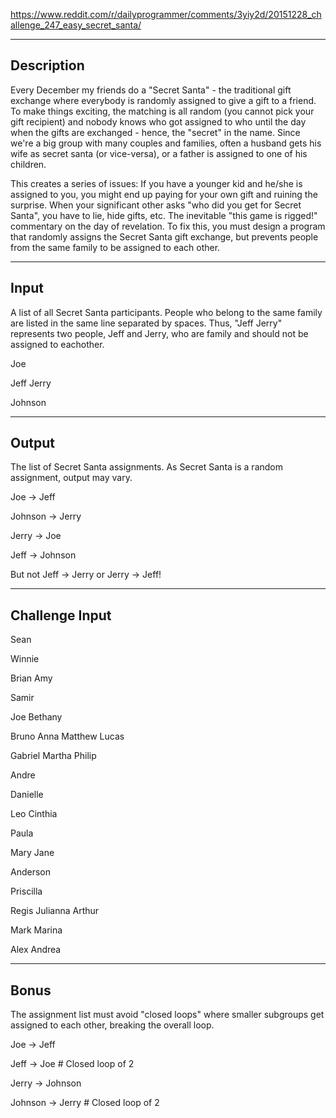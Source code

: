 https://www.reddit.com/r/dailyprogrammer/comments/3yiy2d/20151228_challenge_247_easy_secret_santa/

---------------
Description
---------------

Every December my friends do a "Secret Santa" - the traditional gift exchange where everybody is randomly assigned to give a gift to a friend.
To make things exciting, the matching is all random (you cannot pick your gift recipient)
and nobody knows who got assigned to who until the day when the gifts are exchanged - hence, the "secret" in the name.
Since we're a big group with many couples and families, often a husband gets his wife as secret santa (or vice-versa),
or a father is assigned to one of his children.

This creates a series of issues:
If you have a younger kid and he/she is assigned to you, you might end up paying for your own gift and ruining the surprise.
When your significant other asks "who did you get for Secret Santa", you have to lie, hide gifts, etc.
The inevitable "this game is rigged!" commentary on the day of revelation.
To fix this, you must design a program that randomly assigns the Secret Santa gift exchange, but prevents people from the same family to be assigned to each other.

----------------
Input
----------------

A list of all Secret Santa participants. People who belong to the same family are listed in the same line separated by spaces.
Thus, "Jeff Jerry" represents two people, Jeff and Jerry, who are family and should not be assigned to eachother.

Joe

Jeff Jerry

Johnson

----------
Output
----------

The list of Secret Santa assignments. As Secret Santa is a random assignment, output may vary.

Joe -> Jeff

Johnson -> Jerry

Jerry -> Joe

Jeff -> Johnson

But not Jeff -> Jerry or Jerry -> Jeff!

-------------------------
Challenge Input
-------------------------

Sean

Winnie

Brian Amy

Samir

Joe Bethany

Bruno Anna Matthew Lucas

Gabriel Martha Philip

Andre

Danielle

Leo Cinthia

Paula

Mary Jane

Anderson

Priscilla

Regis Julianna Arthur

Mark Marina

Alex Andrea

----------------
Bonus
---------------

The assignment list must avoid "closed loops" where smaller subgroups get assigned to each other, breaking the overall loop.

Joe -> Jeff

Jeff -> Joe # Closed loop of 2

Jerry -> Johnson

Johnson -> Jerry # Closed loop of 2
